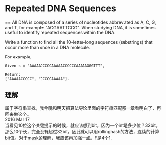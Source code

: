 # Repeated DNA Sequences
==
All DNA is composed of a series of nucleotides abbreviated as A, C, G, and T, for example: "ACGAATTCCG". When studying DNA, it is sometimes useful to identify repeated sequences within the DNA.

Write a function to find all the 10-letter-long sequences (substrings) that occur more than once in a DNA molecule.

For example,
```
Given s = "AAAAACCCCCAAAAACCCCCCAAAAAGGGTTT",

Return:
["AAAAACCCCC", "CCCCCAAAAA"].
```

## 理解
属于字符串查找，我今晚和明天把算法导论里面的字符串匹配那一章看明白了，再回来做这个。<br>
2016 Mar 17<br>
当看见10位这个关键提示的时候，就应该想到bit，因为一个int是多少位？32bit。那么10个长，完全没有超过32bit。因此就可以用rollinghash的方法，连续的计算bit值。对于mask的理解，我应该再加强一点。F是4个1.